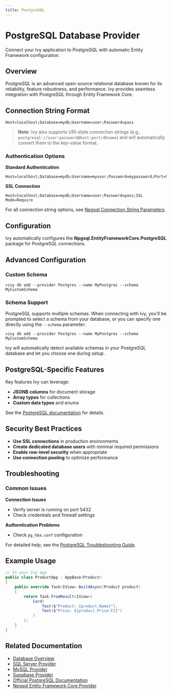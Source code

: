 ```yaml
---
title: PostgreSQL
---
```


# PostgreSQL Database Provider

<Ingress>
Connect your Ivy application to PostgreSQL with automatic Entity Framework configuration.
</Ingress>

## Overview

PostgreSQL is an advanced open-source relational database known for its reliability, feature robustness, and performance. Ivy provides seamless integration with PostgreSQL through Entity Framework Core.

## Connection String Format

```text
Host=localhost;Database=mydb;Username=user;Password=pass
```

> **Note**: Ivy also supports URI-style connection strings (e.g., `postgresql://user:password@host:port/dbname`) and will automatically convert them to the key-value format.

### Authentication Options

**Standard Authentication**
```text
Host=localhost;Database=mydb;Username=myuser;Password=mypassword;Port=5432
```

**SSL Connection**
```text
Host=localhost;Database=mydb;Username=user;Password=pass;SSL Mode=Require
```

For all connection string options, see [Npgsql Connection String Parameters](https://www.npgsql.org/doc/connection-string-parameters.html).

## Configuration

Ivy automatically configures the **Npgsql.EntityFrameworkCore.PostgreSQL** package for PostgreSQL connections.

## Advanced Configuration

### Custom Schema

```terminal
>ivy db add --provider Postgres --name MyPostgres --schema MyCustomSchema
```

### Schema Support

PostgreSQL supports multiple schemas. When connecting with Ivy, you'll be prompted to select a schema from your database, or you can specify one directly using the `--schema` parameter:

```terminal
>ivy db add --provider Postgres --name MyPostgres --schema MyCustomSchema
```

Ivy will automatically detect available schemas in your PostgreSQL database and let you choose one during setup.

## PostgreSQL-Specific Features

Key features Ivy can leverage:
- **JSONB columns** for document storage
- **Array types** for collections
- **Custom data types** and enums

See the [PostgreSQL documentation](https://www.postgresql.org/docs/current/features.html) for details.

## Security Best Practices

- **Use SSL connections** in production environments
- **Create dedicated database users** with minimal required permissions
- **Enable row-level security** when appropriate
- **Use connection pooling** to optimize performance

## Troubleshooting

### Common Issues

**Connection Issues**
- Verify server is running on port 5432
- Check credentials and firewall settings

**Authentication Problems**
- Check `pg_hba.conf` configuration

For detailed help, see the [PostgreSQL Troubleshooting Guide](https://www.postgresql.org/docs/current/troubleshooting.html).

## Example Usage

```csharp
// In your Ivy app
public class ProductApp : AppBase<Product>
{
    public override Task<IView> BuildAsync(Product product)
    {
        return Task.FromResult<IView>(
            Card(
                Text($"Product: {product.Name}"),
                Text($"Price: ${product.Price:F2}")
            )
        );
    }
}
```

## Related Documentation

- [Database Overview](01_Overview.md)
- [SQL Server Provider](SqlServer.md)
- [MySQL Provider](MySQL.md)
- [Supabase Provider](Supabase.md)
- [Official PostgreSQL Documentation](https://www.postgresql.org/docs/)
- [Npgsql Entity Framework Core Provider](https://www.npgsql.org/efcore/)